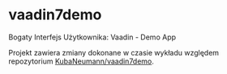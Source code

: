 vaadin7demo
===========

Bogaty Interfejs Użytkownika: Vaadin - Demo App

Projekt zawiera zmiany dokonane w czasie wykładu względem repozytorium [KubaNeumann/vaadin7demo](https://github.com/KubaNeumann/vaadin7demo).
